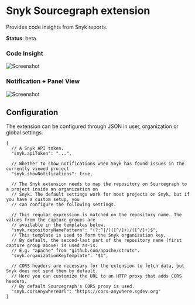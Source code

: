 # Snyk Sourcegraph extension

Provides code insights from Snyk reports.

**Status**: beta

### Code Insight

<p>
<picture>
<source srcset="https://user-images.githubusercontent.com/37420160/97132254-b948a100-171c-11eb-8dac-d0c02b4ca946.png" media="(prefers-color-scheme: dark)">
<source srcset="https://user-images.githubusercontent.com/37420160/97132234-ac2bb200-171c-11eb-84ac-949c60ceeb82.png" media="(prefers-color-scheme: light)">
<img src="https://user-images.githubusercontent.com/37420160/97132234-ac2bb200-171c-11eb-84ac-949c60ceeb82.png" alt="Screenshot">
</picture>
</p>

### Notification + Panel View

<p>
<picture>
<source srcset="https://user-images.githubusercontent.com/37420160/97132302-d8dfc980-171c-11eb-9d5d-36379841cb3e.png" media="(prefers-color-scheme: dark)">
<source srcset="https://user-images.githubusercontent.com/37420160/97132290-cf566180-171c-11eb-8914-2c39d58cf593.png" media="(prefers-color-scheme: light)">
<img src="https://user-images.githubusercontent.com/37420160/97132290-cf566180-171c-11eb-8914-2c39d58cf593.png" alt="Screenshot">
</picture>
</p>

## Configuration

The extension can be configured through JSON in user, organization or global settings.

```jsonc
{
  // A Snyk API token.
  "snyk.apiToken": "...",

  // Whether to show notifications when Snyk has found issues in the currently viewed project
  "snyk.showNotifications": true,

  // The Snyk extension needs to map the repository on Sourcegraph to a project inside an organization on
  // Snyk. The default settings work for most projects on Snyk, but if you have a custom setup, you
  // can configure the following settings.

  // This regular expression is matched on the repository name. The values from the capture groups are
  // available in the templates below.
  "snyk.repositoryNamePattern": "(?:^|/)([^/]+)/([^/]+)$",
  // This template is used to form the Snyk organization key.
  // By default, the second-last part of the repository name (first capture group above) is used as-is.
  // E.g. "apache" from "github.com/apache/struts".
  "snyk.organizationKeyTemplate": "$1",

  // CORS headers are necessary for the extension to fetch data, but Snyk does not send them by default.
  // Here you can customize the URL to an HTTP proxy that adds CORS headers.
  // By default Sourcegraph's CORS proxy is used.
  "snyk.corsAnywhereUrl": "https://cors-anywhere.sgdev.org"
}
```
